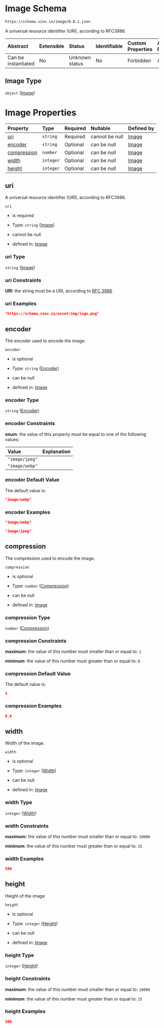 # Image Schema

```txt
https://schema.vinv.io/image/0.0.1.json
```

A universal resource identifier (URI), according to RFC3986.

| Abstract            | Extensible | Status         | Identifiable | Custom Properties | Additional Properties | Access Restrictions | Defined In                                                                                                   |
| :------------------ | :--------- | :------------- | :----------- | :---------------- | :-------------------- | :------------------ | :----------------------------------------------------------------------------------------------------------- |
| Can be instantiated | No         | Unknown status | No           | Forbidden         | Allowed               | none                | [dereferenced.doc.json](../../../../vinv-schemas/vinv-tree/out/dereferenced.doc.json "open original schema") |

## Image Type

`object` ([Image](dereferenced.md))

# Image Properties

| Property                    | Type      | Required | Nullable       | Defined by                                                                                                        |
| :-------------------------- | :-------- | :------- | :------------- | :---------------------------------------------------------------------------------------------------------------- |
| [uri](#uri)                 | `string`  | Required | cannot be null | [Image](dereferenced-properties-image.md "https://schema.vinv.io/image/0.0.1.json#/properties/uri")               |
| [encoder](#encoder)         | `string`  | Optional | can be null    | [Image](dereferenced-properties-encoder.md "https://schema.vinv.io/image/0.0.1.json#/properties/encoder")         |
| [compression](#compression) | `number`  | Optional | can be null    | [Image](dereferenced-properties-compression.md "https://schema.vinv.io/image/0.0.1.json#/properties/compression") |
| [width](#width)             | `integer` | Optional | can be null    | [Image](dereferenced-properties-width.md "https://schema.vinv.io/image/0.0.1.json#/properties/width")             |
| [height](#height)           | `integer` | Optional | can be null    | [Image](dereferenced-properties-height.md "https://schema.vinv.io/image/0.0.1.json#/properties/height")           |

## uri

A universal resource identifier (URI), according to RFC3986.

`uri`

*   is required

*   Type: `string` ([Image](dereferenced-properties-image.md))

*   cannot be null

*   defined in: [Image](dereferenced-properties-image.md "https://schema.vinv.io/image/0.0.1.json#/properties/uri")

### uri Type

`string` ([Image](dereferenced-properties-image.md))

### uri Constraints

**URI**: the string must be a URI, according to [RFC 3986](https://tools.ietf.org/html/rfc3986 "check the specification")

### uri Examples

```json
"https://schema.vinv.io/asset/img/logo.png"
```

## encoder

The encoder used to encode the image.

`encoder`

*   is optional

*   Type: `string` ([Encoder](dereferenced-properties-encoder.md))

*   can be null

*   defined in: [Image](dereferenced-properties-encoder.md "https://schema.vinv.io/image/0.0.1.json#/properties/encoder")

### encoder Type

`string` ([Encoder](dereferenced-properties-encoder.md))

### encoder Constraints

**enum**: the value of this property must be equal to one of the following values:

| Value          | Explanation |
| :------------- | :---------- |
| `"image/jpeg"` |             |
| `"image/webp"` |             |

### encoder Default Value

The default value is:

```json
"image/webp"
```

### encoder Examples

```json
"image/webp"
```

```json
"image/jpeg"
```

## compression

The compression used to encode the image.

`compression`

*   is optional

*   Type: `number` ([Compression](dereferenced-properties-compression.md))

*   can be null

*   defined in: [Image](dereferenced-properties-compression.md "https://schema.vinv.io/image/0.0.1.json#/properties/compression")

### compression Type

`number` ([Compression](dereferenced-properties-compression.md))

### compression Constraints

**maximum**: the value of this number must smaller than or equal to: `1`

**minimum**: the value of this number must greater than or equal to: `0`

### compression Default Value

The default value is:

```json
1
```

### compression Examples

```json
0.8
```

## width

Width of the image.

`width`

*   is optional

*   Type: `integer` ([Width](dereferenced-properties-width.md))

*   can be null

*   defined in: [Image](dereferenced-properties-width.md "https://schema.vinv.io/image/0.0.1.json#/properties/width")

### width Type

`integer` ([Width](dereferenced-properties-width.md))

### width Constraints

**maximum**: the value of this number must smaller than or equal to: `10000`

**minimum**: the value of this number must greater than or equal to: `25`

### width Examples

```json
500
```

## height

Height of the image

`height`

*   is optional

*   Type: `integer` ([Height](dereferenced-properties-height.md))

*   can be null

*   defined in: [Image](dereferenced-properties-height.md "https://schema.vinv.io/image/0.0.1.json#/properties/height")

### height Type

`integer` ([Height](dereferenced-properties-height.md))

### height Constraints

**maximum**: the value of this number must smaller than or equal to: `10000`

**minimum**: the value of this number must greater than or equal to: `25`

### height Examples

```json
500
```
